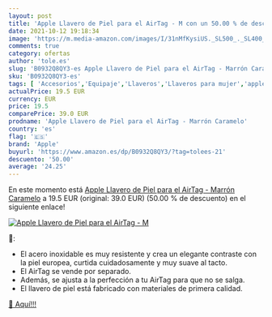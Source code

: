 ```yaml
---
layout: post
title: 'Apple Llavero de Piel para el AirTag - M con un 50.00 % de descuento'
date: 2021-10-12 19:18:34
image: 'https://m.media-amazon.com/images/I/31nMfKysiUS._SL500_._SL400_.jpg'
comments: true
category: ofertas
author: 'tole.es'
slug: 'B0932Q8QY3-es Apple Llavero de Piel para el AirTag - Marrón Caramelo'
sku: 'B0932Q8QY3-es'
tags: [ 'Accesorios','Equipaje','Llaveros','Llaveros para mujer','apple', ]
actualPrice: 19.5 EUR
currency: EUR
price: 19.5
comparePrice: 39.0 EUR
prodname: 'Apple Llavero de Piel para el AirTag - Marrón Caramelo'
country: 'es'
flag: '🇪🇸'
brand: 'Apple'
buyurl: 'https://www.amazon.es/dp/B0932Q8QY3/?tag=tolees-21'
descuento: '50.00'
average: '24.25'
---
```


En este momento está [Apple Llavero de Piel para el AirTag - Marrón Caramelo](https://www.amazon.es/dp/B0932Q8QY3/?tag=tolees-21) a 19.5 EUR (original: 39.0 EUR) (50.00 %  de descuento) en el siguiente enlace!

[![Apple Llavero de Piel para el AirTag - M](https://m.media-amazon.com/images/I/31nMfKysiUS._SL500_._SL400_.jpg)](https://www.amazon.es/dp/B0932Q8QY3/?tag=tolees-21)

🔎:

- El acero inoxidable es muy resistente y crea un elegante contraste con la piel europea, curtida cuidadosamente y muy suave al tacto.
- El AirTag se vende por separado.
- Además, se ajusta a la perfección a tu AirTag para que no se salga.
- El llavero de piel está fabricado con materiales de primera calidad.

[🛒 Aquí!!!](https://www.amazon.es/dp/B0932Q8QY3/?tag=tolees-21)
